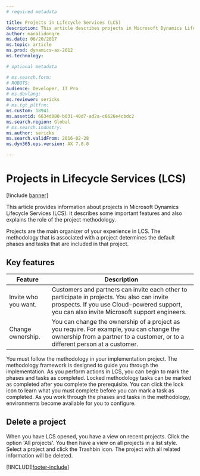 ```yaml
---
# required metadata

title: Projects in Lifecycle Services (LCS)
description: This article describes projects in Microsoft Dynamics Lifecycle Services (LCS).
author: manalidongre
ms.date: 06/20/2017
ms.topic: article
ms.prod: dynamics-ax-2012 
ms.technology:

# optional metadata

# ms.search.form: 
# ROBOTS: 
audience: Developer, IT Pro
# ms.devlang: 
ms.reviewer: sericks
# ms.tgt_pltfrm: 
ms.custom: 18941
ms.assetid: 6634d000-b031-40d7-ad2a-c6626e4cbdc2
ms.search.region: Global
# ms.search.industry: 
ms.author: sericks
ms.search.validFrom: 2016-02-28
ms.dyn365.ops.version: AX 7.0.0

---
```


# Projects in Lifecycle Services (LCS)

[!include [banner](../../includes/banner.md)]

This article provides information about projects in Microsoft Dynamics Lifecycle Services (LCS). It describes some important features and also explains the role of the project methodology.

Projects are the main organizer of your experience in LCS. The methodology that is associated with a project determines the default phases and tasks that are included in that project.

## Key features

| Feature              | Description                                                                                                                                                                                |
|----------------------|--------------------------------------------------------------------------------------------------------------------------------------------------------------------------------------------|
| Invite who you want. | Customers and partners can invite each other to participate in projects. You also can invite prospects. If you use Cloud-powered support, you can also invite Microsoft support engineers. |
| Change ownership.    | You can change the ownership of a project as you require. For example, you can change the ownership from a partner to a customer, or to a different person at a customer.                  |

You must follow the methodology in your implementation project. The methodology framework is designed to guide you through the implementation. As you perform actions in LCS, you can begin to mark the phases and tasks as completed. Locked methodology tasks can be marked as completed after you complete the prerequisite. You can click the lock icon to learn what you must complete before you can mark a task as completed. As you work through the phases and tasks in the methodology, environments become available for you to configure. 

## Delete a project 
When you have LCS opened, you have a view on recent projects. Click the option 'All projects'. You then have a view on all projects in a list style. Select a project and click the Trashbin icon. The project with all related information will be deleted.





[!INCLUDE[footer-include](../../../../includes/footer-banner.md)]